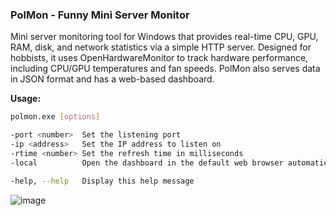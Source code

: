 ### PolMon - Funny Mini Server Monitor

Mini server monitoring tool for Windows that provides real-time CPU, GPU, RAM, disk, and network statistics via a simple HTTP server. Designed for hobbists, it uses OpenHardwareMonitor to track hardware performance, including CPU/GPU temperatures and fan speeds. PolMon also serves data in JSON format and has a web-based dashboard.

**Usage:**
```bash
polmon.exe [options]

-port <number>	Set the listening port
-ip <address>	Set the IP address to listen on
-rtime <number>	Set the refresh time in milliseconds
-local          Open the dashboard in the default web browser automatically when ran locally

-help, --help	Display this help message	
```
![image](https://github.com/user-attachments/assets/233ad289-dc83-46d5-9815-09874d986606)
